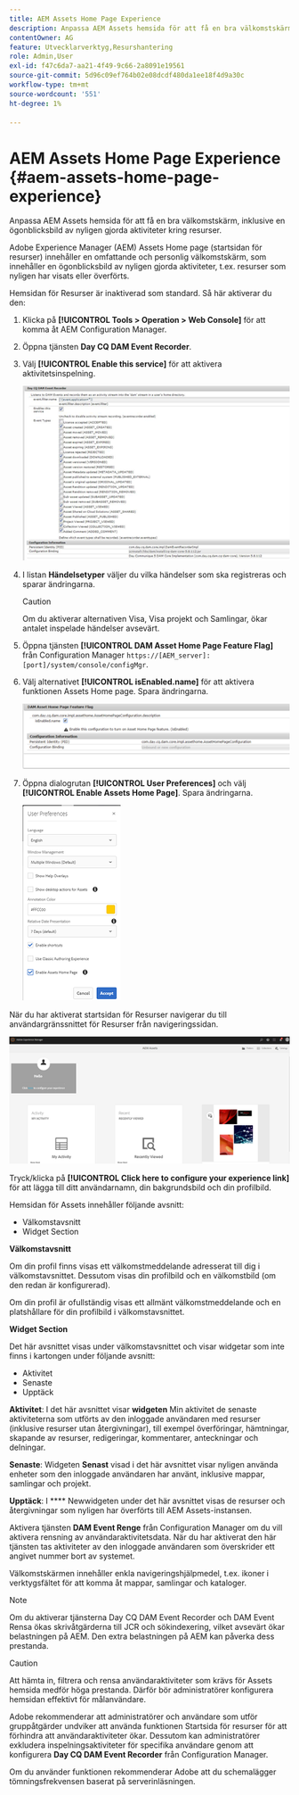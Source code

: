 ```yaml
---
title: AEM Assets Home Page Experience
description: Anpassa AEM Assets hemsida för att få en bra välkomstskärm, inklusive en ögonblicksbild av nyligen gjorda aktiviteter kring resurser.
contentOwner: AG
feature: Utvecklarverktyg,Resurshantering
role: Admin,User
exl-id: f47c6da7-aa21-4f49-9c66-2a8091e19561
source-git-commit: 5d96c09ef764b02e08dcdf480da1ee18f4d9a30c
workflow-type: tm+mt
source-wordcount: '551'
ht-degree: 1%

---
```


# AEM Assets Home Page Experience {#aem-assets-home-page-experience}

Anpassa AEM Assets hemsida för att få en bra välkomstskärm, inklusive en ögonblicksbild av nyligen gjorda aktiviteter kring resurser.

Adobe Experience Manager (AEM) Assets Home page (startsidan för resurser) innehåller en omfattande och personlig välkomstskärm, som innehåller en ögonblicksbild av nyligen gjorda aktiviteter, t.ex. resurser som nyligen har visats eller överförts.

Hemsidan för Resurser är inaktiverad som standard. Så här aktiverar du den:

1. Klicka på **[!UICONTROL Tools > Operation > Web Console]** för att komma åt AEM Configuration Manager.
1. Öppna tjänsten **Day CQ DAM Event Recorder**.
1. Välj **[!UICONTROL Enable this service]** för att aktivera aktivitetsinspelning.

   ![chlimage_1-250](assets/chlimage_1-250.png)

1. I listan **Händelsetyper** väljer du vilka händelser som ska registreras och sparar ändringarna.

   >[!CAUTION]
   >
   >Om du aktiverar alternativen Visa, Visa projekt och Samlingar, ökar antalet inspelade händelser avsevärt.

1. Öppna tjänsten **[!UICONTROL DAM Asset Home Page Feature Flag]** från Configuration Manager `https://[AEM_server]:[port]/system/console/configMgr`.
1. Välj alternativet **[!UICONTROL isEnabled.name]** för att aktivera funktionen Assets Home page. Spara ändringarna.

   ![chlimage_1-251](assets/chlimage_1-251.png)

1. Öppna dialogrutan **[!UICONTROL User Preferences]** och välj **[!UICONTROL Enable Assets Home Page]**. Spara ändringarna.

   ![user_preferences](assets/user_preferences.png)

När du har aktiverat startsidan för Resurser navigerar du till användargränssnittet för Resurser från navigeringssidan.

![home_page](assets/home_page.png)

Tryck/klicka på **[!UICONTROL Click here to configure your experience link]** för att lägga till ditt användarnamn, din bakgrundsbild och din profilbild.

Hemsidan för Assets innehåller följande avsnitt:

* Välkomstavsnitt
* Widget Section

**Välkomstavsnitt**

Om din profil finns visas ett välkomstmeddelande adresserat till dig i välkomstavsnittet. Dessutom visas din profilbild och en välkomstbild (om den redan är konfigurerad).

Om din profil är ofullständig visas ett allmänt välkomstmeddelande och en platshållare för din profilbild i välkomstavsnittet.

**Widget Section**

Det här avsnittet visas under välkomstavsnittet och visar widgetar som inte finns i kartongen under följande avsnitt:

* Aktivitet
* Senaste
* Upptäck

**Aktivitet**: I det här avsnittet visar  **widgeten** Min aktivitet de senaste aktiviteterna som utförts av den inloggade användaren med resurser (inklusive resurser utan återgivningar), till exempel överföringar, hämtningar, skapande av resurser, redigeringar, kommentarer, anteckningar och delningar.

**Senaste**: Widgeten  **Senast** visad i det här avsnittet visar nyligen använda enheter som den inloggade användaren har använt, inklusive mappar, samlingar och projekt.

**Upptäck**: I  **** Newwidgeten under det här avsnittet visas de resurser och återgivningar som nyligen har överförts till AEM Assets-instansen.

Aktivera tjänsten **DAM Event Renge** från Configuration Manager om du vill aktivera rensning av användaraktivitetsdata. När du har aktiverat den här tjänsten tas aktiviteter av den inloggade användaren som överskrider ett angivet nummer bort av systemet.

Välkomstskärmen innehåller enkla navigeringshjälpmedel, t.ex. ikoner i verktygsfältet för att komma åt mappar, samlingar och kataloger.

>[!NOTE]
>
>Om du aktiverar tjänsterna Day CQ DAM Event Recorder och DAM Event Rensa ökas skrivåtgärderna till JCR och sökindexering, vilket avsevärt ökar belastningen på AEM. Den extra belastningen på AEM kan påverka dess prestanda.

>[!CAUTION]
>
>Att hämta in, filtrera och rensa användaraktiviteter som krävs för Assets hemsida medför höga prestanda. Därför bör administratörer konfigurera hemsidan effektivt för målanvändare.
>
>Adobe rekommenderar att administratörer och användare som utför gruppåtgärder undviker att använda funktionen Startsida för resurser för att förhindra att användaraktiviteter ökar. Dessutom kan administratörer exkludera inspelningsaktiviteter för specifika användare genom att konfigurera **Day CQ DAM Event Recorder** från Configuration Manager.
>
>Om du använder funktionen rekommenderar Adobe att du schemalägger tömningsfrekvensen baserat på serverinläsningen.
